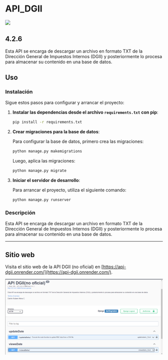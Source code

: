 # API_DGII
<img src="https://img.shields.io/badge/Django-092E20?style=for-the-badge&logo=django&logoColor=white" /><h2>4.2.6</h2>

Esta API se encarga de descargar un archivo en formato TXT de la Dirección General de Impuestos Internos (DGII) y posteriormente lo procesa para almacenar su contenido en una base de datos.

## Uso

### Instalación
Sigue estos pasos para configurar y arrancar el proyecto:

1. **Instalar las dependencias desde el archivo `requirements.txt` con pip**:

    ```bash
    pip install -r requirements.txt
    ```

2. **Crear migraciones para la base de datos**:

    Para configurar la base de datos, primero crea las migraciones:

    ```bash
    python manage.py makemigrations
    ```

    Luego, aplica las migraciones:

    ```bash
    python manage.py migrate
    ```

3. **Iniciar el servidor de desarrollo**:

    Para arrancar el proyecto, utiliza el siguiente comando:

    ```bash
    python manage.py runserver
    ```

### Descripción
Esta API se encarga de descargar un archivo en formato TXT de la Dirección General de Impuestos Internos (DGII) y posteriormente lo procesa para almacenar su contenido en una base de datos.

<hr>

## Sitio web
Visita el sitio web de la API DGII (no oficial) en [https://api-dgii.onrender.com/](https://api-dgii.onrender.com/).

![Imagen](./img.png)
